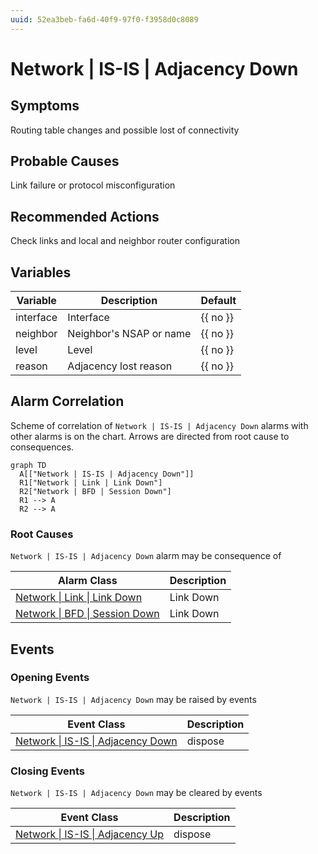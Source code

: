 ```yaml
---
uuid: 52ea3beb-fa6d-40f9-97f0-f3958d0c8089
---
```

# Network | IS-IS | Adjacency Down

## Symptoms

Routing table changes and possible lost of connectivity

## Probable Causes

Link failure or protocol misconfiguration

## Recommended Actions

Check links and local and neighbor router configuration

## Variables

| Variable  | Description             | Default  |
| --------- | ----------------------- | -------- |
| interface | Interface               | {{ no }} |
| neighbor  | Neighbor's NSAP or name | {{ no }} |
| level     | Level                   | {{ no }} |
| reason    | Adjacency lost reason   | {{ no }} |

## Alarm Correlation

Scheme of correlation of `Network | IS-IS | Adjacency Down` alarms with other alarms is on the chart. 
Arrows are directed from root cause to consequences.

```mermaid
graph TD
  A[["Network | IS-IS | Adjacency Down"]]
  R1["Network | Link | Link Down"]
  R2["Network | BFD | Session Down"]
  R1 --> A
  R2 --> A
```

### Root Causes
`Network | IS-IS | Adjacency Down` alarm may be consequence of

| Alarm Class                                              | Description |
| -------------------------------------------------------- | ----------- |
| [Network \| Link \| Link Down](../link/link-down.md)     | Link Down   |
| [Network \| BFD \| Session Down](../bfd/session-down.md) | Link Down   |

## Events

### Opening Events
`Network | IS-IS | Adjacency Down` may be raised by events

| Event Class                                                                                      | Description |
| ------------------------------------------------------------------------------------------------ | ----------- |
| [Network \| IS-IS \| Adjacency Down](../event-classes-reference/network/is-is/adjacency-down.md) | dispose     |

### Closing Events
`Network | IS-IS | Adjacency Down` may be cleared by events

| Event Class                                                                                  | Description |
| -------------------------------------------------------------------------------------------- | ----------- |
| [Network \| IS-IS \| Adjacency Up](../event-classes-reference/network/is-is/adjacency-up.md) | dispose     |
